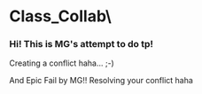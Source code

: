 # Class_Collab\

### Hi! This is MG's attempt to do tp!
Creating a conflict haha... ;-)

And Epic Fail by MG!!
Resolving your conflict haha
